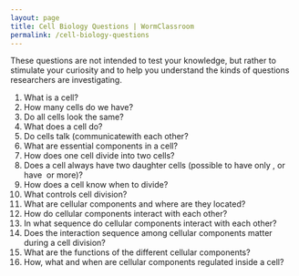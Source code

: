 ```yaml
---
layout: page
title: Cell Biology Questions | WormClassroom
permalink: /cell-biology-questions
---
```

These questions are not intended to test your knowledge, but rather to
stimulate your curiosity and to help you understand the kinds of
questions researchers are investigating.

1.  What is a cell?
2.  How many cells do we have?
3.  Do all cells look the same?
4.  What does a cell do?
5.  Do cells talk (communicatewith each other?
6.  What are essential components in a cell?
7.  How does one cell divide into two cells?
8.  Does a cell always have two daughter cells (possible to have only ,
    or have  or more)?
9.  How does a cell know when to divide?
10. What controls cell division?
11. What are cellular components and where are they located?
12. How do cellular components interact with each other?
13. In what sequence do cellular components interact with each other?
14. Does the interaction sequence among cellular components matter
    during a cell division?
15. What are the functions of the different cellular components?
16. How, what and when are cellular components regulated inside a cell?

